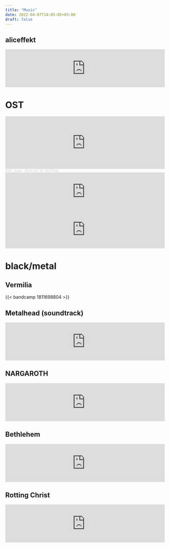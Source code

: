 ```yaml
---
title: "Music"
date: 2022-04-07T14:05:05+03:00
draft: false
---
```


## aliceffekt
<iframe style="border: 0; width: 100%; height: 120px;" src="https://bandcamp.com/EmbeddedPlayer/album=4246216793/size=large/bgcol=333333/linkcol=e32c14/tracklist=false/artwork=small/track=2274572136/transparent=true/" seamless><a href="https://aliceffekt.bandcamp.com/album/dei-dain">Dei Dain by aliceffekt</a></iframe>

# OST
<iframe width="100%" height="166" scrolling="no" frameborder="no" allow="autoplay" src="https://w.soundcloud.com/player/?url=https%3A//api.soundcloud.com/tracks/112359317&color=%23e32c14&auto_play=false&hide_related=false&show_comments=true&show_user=true&show_reposts=false&show_teaser=true"></iframe><div style="font-size: 10px; color: #cccccc;line-break: anywhere;word-break: normal;overflow: hidden;white-space: nowrap;text-overflow: ellipsis; font-family: Interstate,Lucida Grande,Lucida Sans Unicode,Lucida Sans,Garuda,Verdana,Tahoma,sans-serif;font-weight: 100;"><a href="https://soundcloud.com/soul-music-hall" title="shire_music" target="_blank" style="color: #cccccc; text-decoration: none;">shire_music</a> · <a href="https://soundcloud.com/soul-music-hall/archlord-03-del-paras" title="ArchLord. 03. Del Paras" target="_blank" style="color: #cccccc; text-decoration: none;">ArchLord. 03. Del Paras</a></div>
<iframe style="border: 0; width: 100%; height: 120px;" src="https://bandcamp.com/EmbeddedPlayer/album=486403038/size=large/bgcol=333333/linkcol=e32c14/tracklist=false/artwork=small/track=4063847575/transparent=true/" seamless><a href="https://wicrecordings.bandcamp.com/album/katana-zero-original-soundtrack">Katana ZERO (Original Soundtrack) by LudoWic</a></iframe>
<iframe style="border: 0; width: 100%; height: 120px;" src="https://bandcamp.com/EmbeddedPlayer/album=1671405386/size=large/bgcol=333333/linkcol=e32c14/tracklist=false/artwork=small/track=1069945461/transparent=true/" seamless><a href="https://axiomverge.bandcamp.com/album/axiom-verge-soundtrack">Axiom Verge Soundtrack by Thomas Happ</a></iframe>

# black/metal
## Vermilia
{{< bandcamp 1811698804 >}}

## Metalhead (soundtrack)
<iframe style="border: 0; width: 100%; height: 120px;" src="https://bandcamp.com/EmbeddedPlayer/album=4163575135/size=large/bgcol=333333/linkcol=e32c14/tracklist=false/artwork=small/track=2400066958/transparent=true/" seamless><a href="https://peturben.bandcamp.com/album/metalhead">METALHEAD by Petur Ben</a></iframe>

## NARGAROTH
<iframe style="border: 0; width: 100%; height: 120px;" src="https://bandcamp.com/EmbeddedPlayer/album=2942355477/size=large/bgcol=333333/linkcol=e32c14/tracklist=false/artwork=small/track=3692475787/transparent=true/" seamless><a href="https://interarmaproductions.bandcamp.com/album/black-metal-ist-krieg-a-dedication-monument">Black Metal ist Krieg (A Dedication Monument) by NARGAROTH</a></iframe>

## Bethlehem
<iframe style="border: 0; width: 100%; height: 120px;" src="https://bandcamp.com/EmbeddedPlayer/album=1355084342/size=large/bgcol=333333/linkcol=e32c14/tracklist=false/artwork=small/transparent=true/" seamless><a href="https://bethlehem.bandcamp.com/album/lebe-dich-leer">Lebe Dich Leer by Bethlehem</a></iframe>

## Rotting Christ
<iframe style="border: 0; width: 100%; height: 120px;" src="https://bandcamp.com/EmbeddedPlayer/album=1264292743/size=large/bgcol=333333/linkcol=e32c14/tracklist=false/artwork=small/track=3094041928/transparent=true/" seamless><a href="https://rottingchrist.bandcamp.com/album/the-heretics">The Heretics by Rotting Christ</a></iframe>
